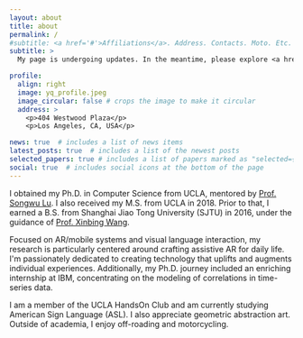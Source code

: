 ```yaml
---
layout: about
title: about
permalink: /
#subtitle: <a href='#'>Affiliations</a>. Address. Contacts. Moto. Etc.
subtitle: >
  My page is undergoing updates. In the meantime, please explore <a href="https://yqg.notion.site/">my Notion page</a>.

profile:
  align: right
  image: yq_profile.jpeg
  image_circular: false # crops the image to make it circular
  address: >
    <p>404 Westwood Plaza</p>
    <p>Los Angeles, CA, USA</p>

news: true  # includes a list of news items
latest_posts: true  # includes a list of the newest posts
selected_papers: true # includes a list of papers marked as "selected={true}"
social: true  # includes social icons at the bottom of the page
---
```


I obtained my Ph.D. in Computer Science from UCLA, mentored by [Prof. Songwu Lu](https://web.cs.ucla.edu/~slu/). I also
received my M.S. from UCLA in 2018. Prior to that, I earned a B.S. from Shanghai Jiao Tong University (SJTU) in 2016,
under the guidance of [Prof. Xinbing Wang](https://www.cs.sjtu.edu.cn/~wang-xb/).

Focused on AR/mobile systems and visual language interaction, my research is particularly centered around crafting
assistive AR for daily life. I'm passionately dedicated to creating technology that uplifts and augments individual
experiences. Additionally, my Ph.D. journey included an enriching internship at IBM, concentrating on the modeling of
correlations in time-series data.

I am a member of the UCLA HandsOn Club and am currently studying American Sign Language (ASL). I also appreciate
geometric abstraction art. Outside of academia, I enjoy off-roading and motorcycling.


[//]: # (Write your biography here. Tell the world about yourself. Link to your favorite [subreddit]&#40;http://reddit.com&#41;. You can put a picture in, too. The code is already in, just name your picture `prof_pic.jpg` and put it in the `img/` folder.)

[//]: # ()

[//]: # (Put your address / P.O. box / other info right below your picture. You can also disable any of these elements by editing `profile` property of the YAML header of your `_pages/about.md`. Edit `_bibliography/papers.bib` and Jekyll will render your [publications page]&#40;/al-folio/publications/&#41; automatically.)

[//]: # ()

[//]: # (Link to your social media connections, too. This theme is set up to use [Font Awesome icons]&#40;http://fortawesome.github.io/Font-Awesome/&#41; and [Academicons]&#40;https://jpswalsh.github.io/academicons/&#41;, like the ones below. Add your Facebook, Twitter, LinkedIn, Google Scholar, or just disable all of them.)
